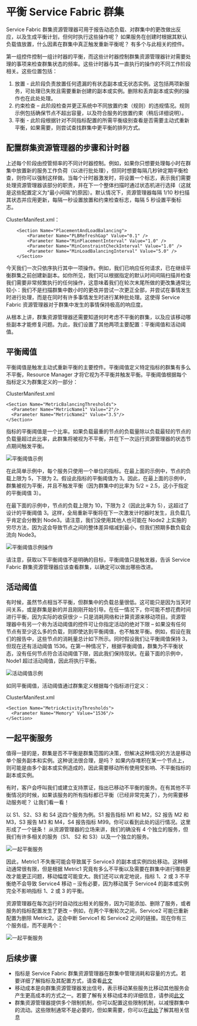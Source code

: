 <properties
   pageTitle="使用 Azure Service Fabric 群集资源管理器平衡群集 | Azure"
   description="介绍如何使用 Azure Service Fabric 群集资源管理器平衡群集。"
   services="service-fabric"
   documentationCenter=".net"
   authors="masnider"
   manager="timlt"
   editor=""/>

<tags
   ms.service="Service-Fabric"
   ms.date="05/20/2016"
   wacn.date="07/04/2016"/>

# 平衡 Service Fabric 群集
Service Fabric 群集资源管理器可用于报告动态负载、对群集中的更改做出反应，以及生成平衡计划，但何时执行这些操作呢？ 如果服务在创建时根据其默认负载值放置，什么因素在群集中真正触发重新平衡呢？ 有多个与此相关的控件。

第一组控件控制一组计时器的平衡，而这些计时器控制群集资源管理器针对需要处理的事项来检查群集状态的频率。这些计时器与其一直执行的操作的不同工作阶段相关。这些位置包括：

1.	放置 - 此阶段负责放置任何遗漏的有状态副本或无状态实例。这包括两项新服务，可处理已失败且需要重新创建的副本或实例。删除和丢弃副本或实例的操作也在此处处理。
2.	约束检查 – 此阶段检查并更正系统中不同放置约束（规则）的违规情况。规则示例包括确保节点不超出容量，以及符合服务的放置约束（稍后详细说明）。
3.	平衡 - 此阶段根据针对不同指标配置的所需平衡级别查看是否需要主动式重新平衡，如果需要，则尝试查找群集中更平衡的排列方式。

## 配置群集资源管理器的步骤和计时器
上述每个阶段由控管频率的不同计时器控制。例如，如果你只想要处理每小时在群集中放置新的服务工作负荷（以进行批处理），但同时想要每隔几秒钟定期平衡检查，则你可以强制这样做。当每个计时器激发时，将设置一个标志，表示我们需要处理资源管理器该部分的职责，并在下一个整体扫描时通过状态机进行选择（这就是这些配置定义为“最小间隔”的原因）。默认情况下，资源管理器每隔 1/10 秒扫描其状态并应用更新，每隔一秒设置放置和约束检查标志，每隔 5 秒设置平衡标志。

ClusterManifest.xml：


        <Section Name="PlacementAndLoadBalancing">
            <Parameter Name="PLBRefreshGap" Value="0.1" />
            <Parameter Name="MinPlacementInterval" Value="1.0" />
            <Parameter Name="MinConstraintCheckInterval" Value="1.0" />
            <Parameter Name="MinLoadBalancingInterval" Value="5.0" />
        </Section>


今天我们一次只依序执行其中一项操作。例如，我们已响应任何请求，已在继续平衡群集之前创建新副本。如你所见，我们可以根据指定的默认时间间隔扫描并检查我们需要非常频繁执行的任何操作，这意味着我们在轮次末尾所做的更改集通常比较小：我们不是扫描群集中数小时的更改并尝试一次更正全部，并尝试在事情发生时进行处理，而是在同时有许多事情发生时进行某种批处理。这使得 Service Fabric 资源管理器对于群集中发生的事情保持极高的响应度。

从根本上讲，群集资源管理器还需要知道何时考虑不平衡的群集，以及应该移动哪些副本才能修复问题。为此，我们设置了其他两项主要配置：平衡阈值和活动阈值。

## 平衡阈值
平衡阈值是触发主动式重新平衡的主要控件。平衡阈值定义特定指标的群集有多么不平衡，Resource Manager 才将它视为不平衡并触发平衡。平衡阈值根据每个指标定义为群集定义的一部分：

ClusterManifest.xml


    <Section Name="MetricBalancingThresholds">
      <Parameter Name="MetricName1" Value="2"/>
      <Parameter Name="MetricName2" Value="3.5"/>
    </Section>


指标的平衡阈值是一个比率。如果负载最重的节点的负载量除以负载最轻的节点的负载量超过此比率，此群集将被视为不平衡，并在下一次运行资源管理器的状态节点期间触发平衡。

![平衡阈值示例][Image1]

在此简单示例中，每个服务只使用一个单位的指标。在最上面的示例中，节点的负载上限为 5，下限为 2。假设此指标的平衡阈值为 3。因此，在最上面的示例中，群集被视为平衡，并且不触发平衡（因为群集中的比率为 5/2 = 2.5，这小于指定的平衡阈值 3）。

在最下面的示例中，节点的负载上限为 10，下限为 2（因此比率为 5），这超过了设计的平衡阈值 3。这样，全局重新平衡将在下一次激发计时器时发生，且负载几乎肯定会分散到 Node3。请注意，我们没使用其他人也可能在 Node2 上实施的穷尽方法，因为这会导致节点之间的整体差异缩减到最小，但我们预期多数负载会流向 Node3。

![平衡阈值示例操作][Image2]

请注意，获取以下平衡阈值不是明确的目标，平衡阈值只是触发器，告诉 Service Fabric 群集资源管理器应该查看群集，以确定可以做出哪些改进。

## 活动阈值
有时候，虽然节点相当不平衡，但群集中的负载总量很低。这可能只是因为当天时间关系，或是群集是新的并且刚刚开始引导。在任一情况下，你可能不想花费时间进行平衡，因为实际的收获很少 – 只是消耗网络和计算资源来移动项目。资源管理器中有另一个称为活动阈值的控件可让你指定活动的绝对下限 – 如果没有任何节点有至少这么多的负载，则即使达到平衡阈值，也不触发平衡。例如，假设在我们的报告中，这些节点的消耗量总计如下所示。同时假设我们让平衡阈值保持 3，但现在还有活动阈值 1536。在第一种情况下，根据平衡阈值，群集为不平衡状态，没有任何节点符合活动阈值下限，因此我们保持现状。在最下面的示例中，Node1 超过活动阈值，因此将执行平衡。

![活动阈值示例][Image3]

如同平衡阈值，活动阈值通过群集定义根据每个指标进行定义：

ClusterManifest.xml


    <Section Name="MetricActivityThresholds">
      <Parameter Name="Memory" Value="1536"/>
    </Section>


## 一起平衡服务
值得一提的是，群集是否不平衡是群集范围的决策，但解决这种情况的方法是移动单个服务副本和实例。这种说法很合理，是吗？ 如果内存堆积在某一个节点上，则可能是由多个副本或实例造成的，因此需要移动所有使用受影响、不平衡指标的副本或实例。

有时，客户会呼叫我们或建立支持票证，指出已移动不平衡的服务。在有其他不平衡情况的时候，如果该服务的所有指标都已平衡（已经非常完美了），为何需要移动服务呢？ 让我们看一看！

以 S1、S2、S3 和 S4 这四个服务为例。S1 报告指标 M1 和 M2，S2 报告 M2 和 M3，S3 报告 M3 和 M4，S4 报告指标 M99。你可以看到此处的运行情况。这里形成了一个链条！ 从资源管理器的立场来讲，我们的确没有 4 个独立的服务，但我们有许多相关的服务（S1、 S2 和 S3）以及一个独立的服务。

![一起平衡服务][Image4]

因此，Metric1 不失衡可能会导致属于 Service3 的副本或实例四处移动。这种移动通常很有限，但是根据 Metric1 究竟有多么不平衡以及需要在群集中进行哪些更改才能更正问题，移动幅度可能变大。我们还可以肯定地说，指标 1、2 或 3 不平衡绝不会导致 Service4 移动 – 没有必要，因为移动属于 Service4 的副本或实例完全不影响指标 1、2 或 3 的平衡。

资源管理器在每次运行时自动找出相关的服务，因为可能添加、删除了服务，或者服务的指标配置发生了更改 – 例如，在两个平衡轮次之间，Service2 可能已重新配置为删除 Metric2。这会中断 Service1 和 Service2 之间的链接。现在你有三个服务组，而不是两个：

![一起平衡服务][Image5]

## 后续步骤
- 指标是 Service Fabric 群集资源管理器在群集中管理消耗和容量的方式。若要详细了解指标及其配置方式，请查看[此文](/documentation/articles/service-fabric-cluster-resource-manager-metrics/)
- 移动成本是向群集资源管理器发出信号，表示移动某些服务比移动其他服务会产生更高成本的方式之一。若要了解有关移动成本的详细信息，请参阅[此文](/documentation/articles/service-fabric-cluster-resource-manager-movement-cost/)
- 群集资源管理器提供多个限制机制，你可以配置这些限制机制，以减慢群集中的流动。这些限制通常不是必要的，但如果需要，你可以在[此处](/documentation/articles/service-fabric-cluster-resource-manager-advanced-throttling/)了解其相关信息


[Image1]: ./media/service-fabric-cluster-resource-manager-balancing/cluster-resrouce-manager-balancing-thresholds.png
[Image2]: ./media/service-fabric-cluster-resource-manager-balancing/cluster-resource-manager-balancing-threshold-triggered-results.png
[Image3]: ./media/service-fabric-cluster-resource-manager-balancing/cluster-resource-manager-activity-thresholds.png
[Image4]: ./media/service-fabric-cluster-resource-manager-balancing/cluster-resource-manager-balancing-services-together1.png
[Image5]: ./media/service-fabric-cluster-resource-manager-balancing/cluster-resource-manager-balancing-services-together2.png

<!---HONumber=Mooncake_0627_2016-->